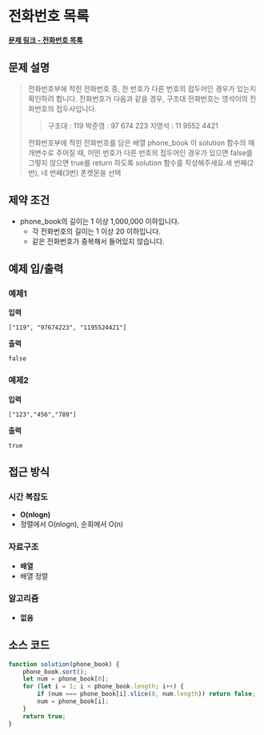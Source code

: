 # 전화번호 목록

**[문제 링크 - 전화번호 목록](https://school.programmers.co.kr/learn/courses/30/lessons/42577)**

## 문제 설명

> 전화번호부에 적힌 전화번호 중, 한 번호가 다른 번호의 접두어인 경우가 있는지 확인하려 합니다.
> 전화번호가 다음과 같을 경우, 구조대 전화번호는 영석이의 전화번호의 접두사입니다.
>
> > 구조대 : 119
> > 박준영 : 97 674 223
> > 지영석 : 11 9552 4421
>
> 전화번호부에 적힌 전화번호를 담은 배열 phone_book 이 solution 함수의 매개변수로 주어질 때, 어떤 번호가 다른 번호의 접두어인 경우가 있으면 false를 그렇지 않으면 true를 return 하도록 solution 함수를 작성해주세요.세 번째(2번), 네 번째(3번) 폰켓몬을 선택

## 제약 조건

-   phone_book의 길이는 1 이상 1,000,000 이하입니다.
    -   각 전화번호의 길이는 1 이상 20 이하입니다.
    -   같은 전화번호가 중복해서 들어있지 않습니다.

## 예제 입/출력

### 예제1

**입력**

```
["119", "97674223", "1195524421"]
```

**출력**

```
false
```

### 예제2

**입력**

```
["123","456","789"]
```

**출력**

```
true
```

## 접근 방식

### 시간 복잡도

-   **O(nlogn)**
-   정렬에서 O(nlogn), 순회에서 O(n)

### 자료구조

-   **배열**
-   배열 정렬

### 알고리즘

-   **없음**

## 소스 코드

```javascript
function solution(phone_book) {
    phone_book.sort();
    let num = phone_book[0];
    for (let i = 1; i < phone_book.length; i++) {
        if (num === phone_book[i].slice(0, num.length)) return false;
        num = phone_book[i];
    }
    return true;
}
```
